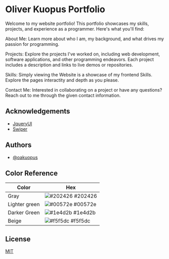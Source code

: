
# Oliver Kuopus Portfolio

Welcome to my website portfolio! This portfolio showcases my skills, projects, and experience as a programmer. Here's what you'll find:

About Me:
Learn more about who I am, my background, and what drives my passion for programming.

Projects:
Explore the projects I've worked on, including web development, software applications, and other programming endeavors. Each project includes a description and links to live demos or repositories.

Skills:
Simply viewing the Website is a showcase of my frontend Skills. Explore the pages interactity and depth as you please.

Contact Me:
Interested in collaborating on a project or have any questions? Reach out to me through the given contact information. 






## Acknowledgements

 - [JqueryUI](https://jqueryui.com/)
 - [Swiper](https://swiperjs.com/)


## Authors

- [@oakuopus](https://github.com/oakuopus)

## Color Reference

| Color             | Hex                                                                |
| ----------------- | ------------------------------------------------------------------ |
| Gray | ![#202426](https://via.placeholder.com/10/202426f?text=+) #202426 |
| Lighter green | ![#00572e](https://via.placeholder.com/10/00572e?text=+) #00572e |
| Darker Green | ![#1e4d2b](https://via.placeholder.com/10/1e4d2b?text=+) #1e4d2b |
| Beige | ![#f5f5dc](https://via.placeholder.com/10/f5f5dc?text=+) #f5f5dc |


## License

[MIT](https://choosealicense.com/licenses/mit/)

